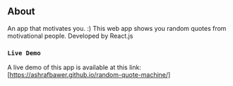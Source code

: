 ## About

An app that motivates you. :)
This web app shows you random quotes from motivational people. Developed by React.js

### `Live Demo`
A live demo of this app is available at this link: [https://ashrafbawer.github.io/random-quote-machine/]
